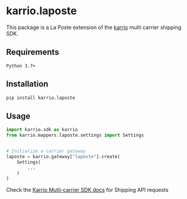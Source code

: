 
# karrio.laposte

This package is a La Poste extension of the [karrio](https://pypi.org/project/karrio) multi carrier shipping SDK.

## Requirements

`Python 3.7+`

## Installation

```bash
pip install karrio.laposte
```

## Usage

```python
import karrio.sdk as karrio
from karrio.mappers.laposte.settings import Settings


# Initialize a carrier gateway
laposte = karrio.gateway["laposte"].create(
    Settings(
        ...
    )
)
```

Check the [Karrio Mutli-carrier SDK docs](https://docs.karrio.io) for Shipping API requests
